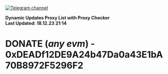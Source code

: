 [![Telegram channel](https://img.shields.io/endpoint?url=https://runkit.io/damiankrawczyk/telegram-badge/branches/master?url=https://t.me/n4z4v0d)](https://t.me/n4z4v0d) 

**Dynamic Updates Proxy List with Proxy Checker**  
**Last Updated: 18.12.23 21:14**

# DONATE (_any evm_) - 0xDEADf12DE9A24b47Da0a43E1bA70B8972F5296F2
